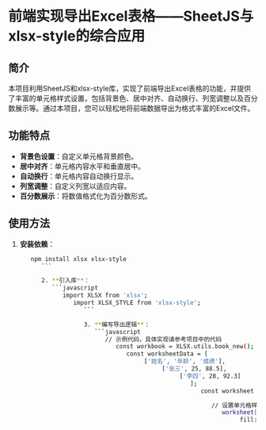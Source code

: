# 前端实现导出Excel表格——SheetJS与xlsx-style的综合应用

## 简介
本项目利用SheetJS和xlsx-style库，实现了前端导出Excel表格的功能，并提供了丰富的单元格样式设置，包括背景色、居中对齐、自动换行、列宽调整以及百分数展示等。通过本项目，您可以轻松地将前端数据导出为格式丰富的Excel文件。

## 功能特点
- **背景色设置**：自定义单元格背景颜色。
- **居中对齐**：单元格内容水平和垂直居中。
- **自动换行**：单元格内容自动换行显示。
- **列宽调整**：自定义列宽以适应内容。
- **百分数展示**：将数值格式化为百分数形式。

## 使用方法
1. **安装依赖**：
   ```bash
      npm install xlsx xlsx-style
         ```

         2. **引入库**：
            ```javascript
               import XLSX from 'xlsx';
                  import XLSX_STYLE from 'xlsx-style';
                     ```

                     3. **编写导出逻辑**：
                        ```javascript
                           // 示例代码，具体实现请参考项目中的代码
                              const workbook = XLSX.utils.book_new();
                                 const worksheetData = [
                                      ['姓名', '年龄', '成绩'],
                                           ['张三', 25, 88.5],
                                                ['李四', 28, 92.3]
                                                   ];
                                                      const worksheet = XLSX.utils.aoa_to_sheet(worksheetData);

                                                         // 设置单元格样式
                                                            worksheet['A1'].s = {
                                                                 fill: { fgColor: { rgb: 'FFFF0000' } }, // 背景色
                                                                      alignment: { horizontal: 'center', vertical: 'center', wrapText: true } // 居中对齐和自动换行
                                                                         };

                                                                            XLSX.utils.book_append_sheet(workbook, worksheet, 'Sheet1');
                                                                               const wbout = XLSX.write(workbook, { bookType: 'xlsx', type: 'binary' });

                                                                                  function s2ab(s) {
                                                                                       const buf = new ArrayBuffer(s.length);
                                                                                            const view = new Uint8Array(buf);
                                                                                                 for (let i = 0; i < s.length; i++) view[i] = s.charCodeAt(i) & 0xFF;
                                                                                                      return buf;
                                                                                                         }
                                                                                                         
                                                                                                            const blob = new Blob([s2ab(wbout)], { type: 'application/octet-stream' ]);
                                                                                                               const url = window.URL.createObjectURL(blob);
                                                                                                                  const a = document.createElement('a');
                                                                                                                     a.href = url;
                                                                                                                        a.download = 'example.xlsx';
                                                                                                                           a.click();
                                                                                                                              window.URL.revokeObjectURL(url);
                                                                                                                                 ```
                                                                                                                                 
                                                                                                                                 ## 示例
                                                                                                                                 请参考项目中的`example.js`文件，其中包含了详细的导出Excel表格的示例代码。
                                                                                                                                 
                                                                                                                                 ## 贡献
                                                                                                                                 欢迎提交Issue和Pull Request，共同完善本项目。
                                                                                                                                 
                                                                                                                                 ## 许可证
                                                                                                                                 本项目采用MIT许可证，详情请参阅`LICENSE`文件。
                                                                                                                                 
                                                                                                                                 ---
                                                                                                                                 
                                                                                                                                 通过本项目，您可以轻松实现前端导出格式丰富的Excel表格，希望对您的工作和学习有所帮助！
                                                                                                                                 
                                                                                                                                 ## 下载链接
                                                                                                                                 [前端实现导出Excel表格SheetJS与xlsx-style的综合应用](https://pan.quark.cn/s/6959795d10e7) 
                                                                                                                                 
                                                                                                                                 (备用: [备用下载](https://pan.baidu.com/s/1oJIplE4WPmxQ8aAypkcJrA?pwd=1234))
                                                                                                                                 
                                                                                                                                 ## 说明
                                                                                                                                 
                                                                                                                                 该仓库仅用于学习交流，请勿用于商业用途。
